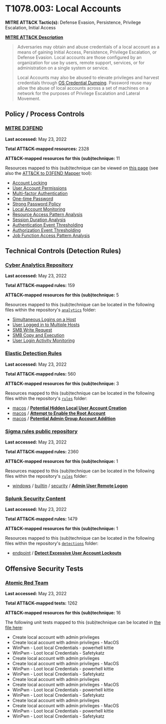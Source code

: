 # T1078.003: Local Accounts
**MITRE ATT&CK Tactic(s):** Defense Evasion, Persistence, Privilege Escalation, Initial Access

**[MITRE ATT&CK Description](https://attack.mitre.org/techniques/T1078/003)**
<blockquote>Adversaries may obtain and abuse credentials of a local account as a means of gaining Initial Access, Persistence, Privilege Escalation, or Defense Evasion. Local accounts are those configured by an organization for use by users, remote support, services, or for administration on a single system or service.

Local Accounts may also be abused to elevate privileges and harvest credentials through [OS Credential Dumping](https://attack.mitre.org/techniques/T1003). Password reuse may allow the abuse of local accounts across a set of machines on a network for the purposes of Privilege Escalation and Lateral Movement. </blockquote>

## Policy / Process Controls
### [MITRE D3FEND](https://d3fend.mitre.org/)
**Last accessed:** May 23, 2022

**Total ATT&CK-mapped resources:** 2328

**ATT&CK-mapped resources for this (sub)technique:** 11

Resources mapped to this (sub)technique can be viewed on [this page](https://d3fend.mitre.org/) (see also the [ATT&CK to D3FEND Mapper](https://d3fend.mitre.org/tools/attack-mapper) tool):

* [Account Locking](https://d3fend.mitre.org/technique/d3f:AccountLocking)
* [User Account Permissions](https://d3fend.mitre.org/technique/d3f:UserAccountPermissions)
* [Multi-factor Authentication](https://d3fend.mitre.org/technique/d3f:Multi-factorAuthentication)
* [One-time Password](https://d3fend.mitre.org/technique/d3f:One-timePassword)
* [Strong Password Policy](https://d3fend.mitre.org/technique/d3f:StrongPasswordPolicy)
* [Local Account Monitoring](https://d3fend.mitre.org/technique/d3f:LocalAccountMonitoring)
* [Resource Access Pattern Analysis](https://d3fend.mitre.org/technique/d3f:ResourceAccessPatternAnalysis)
* [Session Duration Analysis](https://d3fend.mitre.org/technique/d3f:SessionDurationAnalysis)
* [Authentication Event Thresholding](https://d3fend.mitre.org/technique/d3f:AuthenticationEventThresholding)
* [Authorization Event Thresholding](https://d3fend.mitre.org/technique/d3f:AuthorizationEventThresholding)
* [Job Function Access Pattern Analysis](https://d3fend.mitre.org/technique/d3f:JobFunctionAccessPatternAnalysis)

## Technical Controls (Detection Rules)
### [Cyber Analytics Repository](https://car.mitre.org)
**Last accessed:** May 23, 2022

**Total ATT&CK-mapped rules:** 159

**ATT&CK-mapped resources for this (sub)technique:** 5

Resources mapped to this (sub)technique can be located in the following files within the repository's <code>[analytics](https://github.com/mitre-attack/car/blob/master/analytics)</code> folder:

* [Simultaneous Logins on a Host](https://github.com/mitre-attack/car/tree/master/analytics/CAR-2013-02-008.yaml)
* [User Logged in to Multiple Hosts](https://github.com/mitre-attack/car/tree/master/analytics/CAR-2013-02-012.yaml)
* [SMB Write Request](https://github.com/mitre-attack/car/tree/master/analytics/CAR-2013-05-003.yaml)
* [SMB Copy and Execution](https://github.com/mitre-attack/car/tree/master/analytics/CAR-2013-05-005.yaml)
* [User Login Activity Monitoring](https://github.com/mitre-attack/car/tree/master/analytics/CAR-2013-10-001.yaml)

### [Elastic Detection Rules](https://github.com/elastic/detection-rules)
**Last accessed:** May 23, 2022

**Total ATT&CK-mapped rules:** 560

**ATT&CK-mapped resources for this (sub)technique:** 3

Resources mapped to this (sub)technique can be located in the following files within the repository's <code>[rules](https://github.com/elastic/detection-rules/tree/main/rules)</code> folder:

* [macos](https://github.com/elastic/detection-rules/tree/main/rules/macos/) / **[Potential Hidden Local User Account Creation](https://github.com/elastic/detection-rules/blob/main/rules/macos/persistence_account_creation_hide_at_logon.toml)**
* [macos](https://github.com/elastic/detection-rules/tree/main/rules/macos/) / **[Attempt to Enable the Root Account](https://github.com/elastic/detection-rules/blob/main/rules/macos/persistence_enable_root_account.toml)**
* [macos](https://github.com/elastic/detection-rules/tree/main/rules/macos/) / **[Potential Admin Group Account Addition](https://github.com/elastic/detection-rules/blob/main/rules/macos/privilege_escalation_local_user_added_to_admin.toml)**

### [Sigma rules public repository](https://github.com/SigmaHQ/sigma)
**Last accessed:** May 23, 2022

**Total ATT&CK-mapped rules:** 2360

**ATT&CK-mapped resources for this (sub)technique:** 1

Resources mapped to this (sub)technique can be located in the following files within the repository's <code>[rules](https://github.com/SigmaHQ/sigma/tree/master/rules)</code> folder:

* [windows](https://github.com/SigmaHQ/sigma/tree/master/rules/windows/) / [builtin](https://github.com/SigmaHQ/sigma/tree/master/rules/windows/builtin/) / [security](https://github.com/SigmaHQ/sigma/tree/master/rules/windows/builtin/security/) / **[Admin User Remote Logon](https://github.com/SigmaHQ/sigma/blob/master/rules/windows/builtin/security/win_admin_rdp_login.yml)**

### [Splunk Security Content](https://github.com/splunk/security_content)
**Last accessed:** May 23, 2022

**Total ATT&CK-mapped rules:** 1479

**ATT&CK-mapped resources for this (sub)technique:** 1

Resources mapped to this (sub)technique can be located in the following files within the repository's <code>[detections](https://github.com/splunk/security_content/tree/develop/detections)</code> folder:

* [endpoint](https://github.com/splunk/security_content/tree/develop/detections/endpoint/) / **[Detect Excessive User Account Lockouts](https://github.com/splunk/security_content/blob/develop/detections/endpoint/detect_excessive_user_account_lockouts.yml)**


## Offensive Security Tests
### [Atomic Red Team](https://github.com/redcanaryco/atomic-red-team)
**Last accessed:** May 23, 2022

**Total ATT&CK-mapped tests:** 1262

**ATT&CK-mapped resources for this (sub)technique:** 16

The following unit tests mapped to this (sub)technique can be located in [the file here](https://github.com/redcanaryco/atomic-red-team/tree/master/atomics/T1078.003/T1078.003.yaml):

* Create local account with admin privileges
* Create local account with admin privileges - MacOS
* WinPwn - Loot local Credentials - powerhell kittie
* WinPwn - Loot local Credentials - Safetykatz
* Create local account with admin privileges
* Create local account with admin privileges - MacOS
* WinPwn - Loot local Credentials - powerhell kittie
* WinPwn - Loot local Credentials - Safetykatz
* Create local account with admin privileges
* Create local account with admin privileges - MacOS
* WinPwn - Loot local Credentials - powerhell kittie
* WinPwn - Loot local Credentials - Safetykatz
* Create local account with admin privileges
* Create local account with admin privileges - MacOS
* WinPwn - Loot local Credentials - powerhell kittie
* WinPwn - Loot local Credentials - Safetykatz

